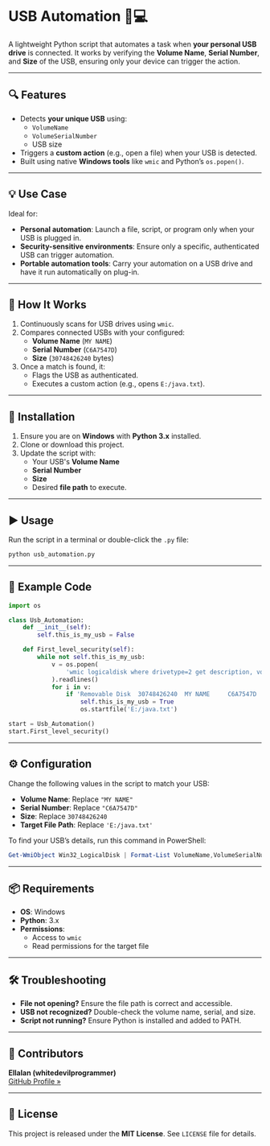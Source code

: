 
# USB Automation 🔌💻

A lightweight Python script that automates a task when **your personal USB drive** is connected. It works by verifying the **Volume Name**, **Serial Number**, and **Size** of the USB, ensuring only your device can trigger the action.

---

## 🔍 Features

- Detects **your unique USB** using:
  - `VolumeName`
  - `VolumeSerialNumber`
  - USB size
- Triggers a **custom action** (e.g., open a file) when your USB is detected.
- Built using native **Windows tools** like `wmic` and Python’s `os.popen()`.

---

## 💡 Use Case

Ideal for:

- **Personal automation**: Launch a file, script, or program only when your USB is plugged in.
- **Security-sensitive environments**: Ensure only a specific, authenticated USB can trigger automation.
- **Portable automation tools**: Carry your automation on a USB drive and have it run automatically on plug-in.

---

## 🧠 How It Works

1. Continuously scans for USB drives using `wmic`.
2. Compares connected USBs with your configured:
   - **Volume Name** (`MY NAME`)
   - **Serial Number** (`C6A7547D`)
   - **Size** (`30748426240` bytes)
3. Once a match is found, it:
   - Flags the USB as authenticated.
   - Executes a custom action (e.g., opens `E:/java.txt`).

---

## 🔧 Installation

1. Ensure you are on **Windows** with **Python 3.x** installed.
2. Clone or download this project.
3. Update the script with:
   - Your USB's **Volume Name**
   - **Serial Number**
   - **Size**
   - Desired **file path** to execute.

---

## ▶️ Usage

Run the script in a terminal or double-click the `.py` file:

```bash
python usb_automation.py
```

---

## 🧪 Example Code

```python
import os

class Usb_Automation:
    def __init__(self):
        self.this_is_my_usb = False

    def First_level_security(self):
        while not self.this_is_my_usb:
            v = os.popen(
                'wmic logicaldisk where drivetype=2 get description, volumename, volumeserialnumber, size'
            ).readlines()
            for i in v:
                if 'Removable Disk  30748426240  MY NAME     C6A7547D            \n' == i:
                    self.this_is_my_usb = True
                    os.startfile('E:/java.txt')

start = Usb_Automation()
start.First_level_security()
```

---

## ⚙️ Configuration

Change the following values in the script to match your USB:

- **Volume Name**: Replace `"MY NAME"`
- **Serial Number**: Replace `"C6A7547D"`
- **Size**: Replace `30748426240`
- **Target File Path**: Replace `'E:/java.txt'`

To find your USB’s details, run this command in PowerShell:

```powershell
Get-WmiObject Win32_LogicalDisk | Format-List VolumeName,VolumeSerialNumber,Size
```

---

## 📦 Requirements

- **OS**: Windows
- **Python**: 3.x
- **Permissions**:
  - Access to `wmic`
  - Read permissions for the target file

---

## 🛠 Troubleshooting

- **File not opening?** Ensure the file path is correct and accessible.
- **USB not recognized?** Double-check the volume name, serial, and size.
- **Script not running?** Ensure Python is installed and added to PATH.

---

## 👤 Contributors

**Ellalan (whitedevilprogrammer)**  
[GitHub Profile »](https://github.com/whitedevilprogrammer)

---

## 📄 License

This project is released under the **MIT License**. See `LICENSE` file for details.
